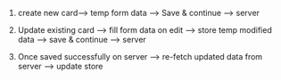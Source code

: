 1. create new card--> temp form data --> Save & continue --> server
2. Update existing card --> fill form data on edit --> store temp modified data --> save & continue --> server

3. Once saved successfully on server --> re-fetch updated data from server --> update store 
